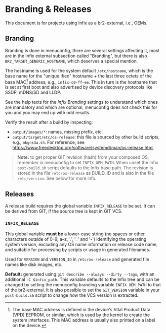 Branding & Releases
===================

This document is for projects using Infix as a br2-external, i.e., OEMs.


Branding
--------

Branding is done in menuconfig, there are several settings affecting
it, most are in the Infix external subsection called "Branding", but
there is also `BR2_TARGET_GENERIC_HOSTNAME`, which deserves a
special mention.

The hostname is used for the system default `/etc/hostname`, which
is the base name for the "unique:ified" hostname + the last three
octets of the base MAC[^1] address, e.g., `infix-c0-ff-ee`.  This in
turn is the hostname that is set at first boot and also advertised
by device discovery protocols like SSDP, mDNS/SD and LLDP.

See the help texts for the *Infix Branding* settings to understand
which ones are mandatory and which are optional, menuconfig does not
check this for you and you may end up with odd results.

Verify the result after a build by inspecting:

  - `output/images/*`: names, missing prefix, etc.
  - `output/target/etc/os-release`: this file is sourced by
    other build scripts, e.g., `mkgns3a.sh`.  For reference, see
	https://www.freedesktop.org/software/systemd/man/os-release.html

> **Note:** to get proper GIT revision (hash) from your composed OS,
> remember in menuconfig to set `INFIX_OEM_PATH`.  When unset the
> Infix `post-build.sh` script defaults to the Infix base path.  The
> revision is stored in the file `/etc/os-release` as BUILD_ID and
> is also in the file `/etc/version`.  See below for more info.

[^1]: The base MAC address is defined in the device's Vital Product
    Data (VPD) EEPROM, or similar, which is used by the kernel to
    create the system interfaces.  This MAC address is usually also
    printed on a label on the device.


Releases
--------

A release build requires the global variable `INFIX_RELEASE` to be set.
It can be derived from GIT, if the source tree is kept in GIT VCS.

### `INFIX_RELEASE`

This global variable **must be** a lower-case string (no spaces or
other characters outside of 0–9, a–z, '.', '_' and '-') identifying
the operating system version, excluding any OS name information or
release code name, and suitable for processing by scripts or usage
in generated filenames.

Used for `VERSION` and `VERSION_ID` in `/etc/os-release` and
generated file names like disk images, etc.

**Default:** generated using `git describe --always --dirty --tags`,
with an additional `-C $infix_path`.  This variable defaults to the
Infix tree and can be changed by setting the menuconfig branding
variable `INFIX_OEM_PATH` to that of the br2-external.  It is also
possible to set the `GIT_VERSION` variable in your `post-build.sh`
script to change how the VCS version is extracted.

